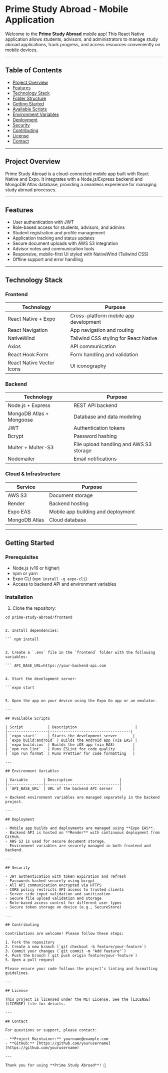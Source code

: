 # Prime Study Abroad - Mobile Application

Welcome to the **Prime Study Abroad** mobile app! This React Native application allows students, advisors, and administrators to manage study abroad applications, track progress, and access resources conveniently on mobile devices.

---

## Table of Contents

- [Project Overview](#project-overview)
- [Features](#features)
- [Technology Stack](#technology-stack)
- [Folder Structure](#folder-structure)
- [Getting Started](#getting-started)
- [Available Scripts](#available-scripts)
- [Environment Variables](#environment-variables)
- [Deployment](#deployment)
- [Security](#security)
- [Contributing](#contributing)
- [License](#license)
- [Contact](#contact)

---

## Project Overview

Prime Study Abroad is a cloud-connected mobile app built with React Native and Expo. It integrates with a Node.js/Express backend and MongoDB Atlas database, providing a seamless experience for managing study abroad processes.

---

## Features

- User authentication with JWT
- Role-based access for students, advisors, and admins
- Student registration and profile management
- Application tracking and status updates
- Secure document uploads with AWS S3 integration
- Advisor notes and communication tools
- Responsive, mobile-first UI styled with NativeWind (Tailwind CSS)
- Offline support and error handling

---

## Technology Stack

### Frontend

| Technology               | Purpose                                |
|--------------------------|--------------------------------------|
| React Native + Expo      | Cross-platform mobile app development |
| React Navigation         | App navigation and routing            |
| NativeWind               | Tailwind CSS styling for React Native |
| Axios                    | API communication                     |
| React Hook Form          | Form handling and validation          |
| React Native Vector Icons| UI iconography                       |

### Backend

| Technology               | Purpose                                |
|--------------------------|--------------------------------------|
| Node.js + Express        | REST API backend                      |
| MongoDB Atlas + Mongoose | Database and data modeling            |
| JWT                      | Authentication tokens                 |
| Bcrypt                   | Password hashing                      |
| Multer + Multer-S3       | File upload handling and AWS S3 storage |
| Nodemailer               | Email notifications                   |

### Cloud & Infrastructure

| Service                  | Purpose                                |
|--------------------------|--------------------------------------|
| AWS S3                   | Document storage                      |
| Render                   | Backend hosting                      |
| Expo EAS                 | Mobile app building and deployment   |
| MongoDB Atlas            | Cloud database                       |

---


## Getting Started

### Prerequisites

- Node.js (v16 or higher)
- npm or yarn
- Expo CLI (`npm install -g expo-cli`)
- Access to backend API and environment variables

### Installation

1. Clone the repository:
```git clone https://github.com/yourusername/prime-study-abroad.git
cd prime-study-abroad/frontend


2. Install dependencies:

``` npm install


3. Create a `.env` file in the `frontend` folder with the following variables:

``` API_BASE_URL=https://your-backend-api.com


4. Start the development server:

```expo start


5. Open the app on your device using the Expo Go app or an emulator.

---

## Available Scripts

| Script           | Description                          |
|------------------|------------------------------------|
| `expo start`     | Starts the development server       |
| `expo build:android` | Builds the Android app (via EAS) |
| `expo build:ios` | Builds the iOS app (via EAS)        |
| `npm run lint`   | Runs ESLint for code quality        |
| `npm run format` | Runs Prettier for code formatting   |

---

## Environment Variables

| Variable       | Description                     |
|----------------|---------------------------------|
| `API_BASE_URL` | URL of the backend API server   |

> Backend environment variables are managed separately in the backend project.

---

## Deployment

- Mobile app builds and deployments are managed using **Expo EAS**.
- Backend API is hosted on **Render** with continuous deployment from GitHub.
- AWS S3 is used for secure document storage.
- Environment variables are securely managed in both frontend and backend.

---

## Security

- JWT authentication with token expiration and refresh
- Passwords hashed securely using bcrypt
- All API communication encrypted via HTTPS
- CORS policy restricts API access to trusted clients
- Server-side input validation and sanitization
- Secure file upload validation and storage
- Role-based access control for different user types
- Secure token storage on device (e.g., SecureStore)

---

## Contributing

Contributions are welcome! Please follow these steps:

1. Fork the repository
2. Create a new branch (`git checkout -b feature/your-feature`)
3. Commit your changes (`git commit -m "Add feature"`)
4. Push the branch (`git push origin feature/your-feature`)
5. Open a pull request

Please ensure your code follows the project’s linting and formatting guidelines.

---

## License

This project is licensed under the MIT License. See the [LICENSE](LICENSE) file for details.

---

## Contact

For questions or support, please contact:

- **Project Maintainer:** yourname@example.com  
- **GitHub:** [https://github.com/yourusername](https://github.com/yourusername)

---

Thank you for using **Prime Study Abroad**! 🚀

